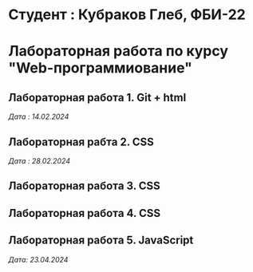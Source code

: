# Студент : Кубраков Глеб, ФБИ-22

# Лабораторная работа по курсу "Web-программиование"

## Лабораторная работа 1. Git + html
*Дата : 14.02.2024* 
 ## Лабораторная рабта 2. CSS
*Дата : 28.02.2024* 

## Лабораторная работа 3. CSS

## Лабораторная работа 4. CSS

## Лабораторная работа 5. JavaScript
*Дата: 23.04.2024*

